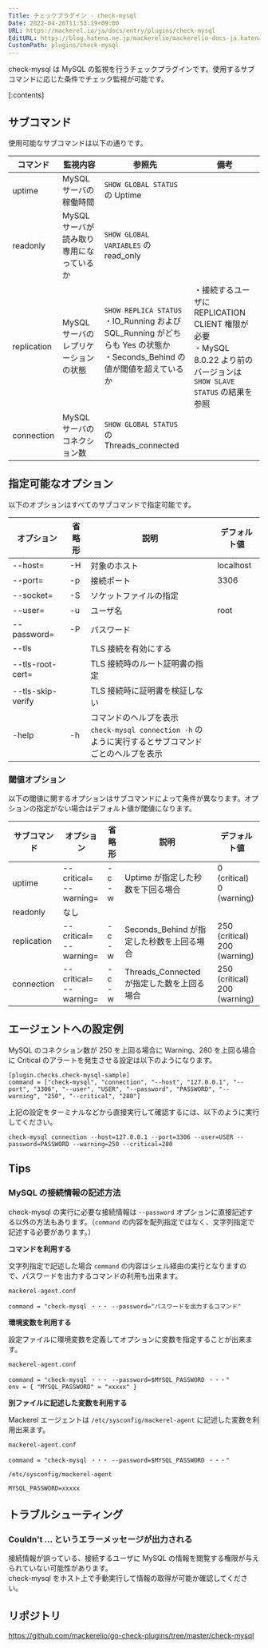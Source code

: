 ```yaml
---
Title: チェックプラグイン - check-mysql
Date: 2022-04-26T11:53:19+09:00
URL: https://mackerel.io/ja/docs/entry/plugins/check-mysql
EditURL: https://blog.hatena.ne.jp/mackerelio/mackerelio-docs-ja.hatenablog.mackerel.io/atom/entry/13574176438086440922
CustomPath: plugins/check-mysql
---
```


check-mysql は MySQL の監視を行うチェックプラグインです。使用するサブコマンドに応じた条件でチェック監視が可能です。

[:contents]

## サブコマンド

使用可能なサブコマンドは以下の通りです。

|コマンド|監視内容|参照先|備考|
|---|---|---|---|
|uptime|MySQL サーバの稼働時間|`SHOW GLOBAL STATUS` の Uptime||
|readonly|MySQL サーバが読み取り専用になっているか|`SHOW GLOBAL VARIABLES` の read_only||
|replication|MySQL サーバのレプリケーションの状態|`SHOW REPLICA STATUS`<br>・IO_Running および SQL_Running がどちらも Yes の状態か<br>・Seconds_Behind の値が閾値を超えているか|・接続するユーザに REPLICATION CLIENT 権限が必要<br>・MySQL 8.0.22 より前のバージョンは `SHOW SLAVE STATUS` の結果を参照|
|connection|MySQL サーバのコネクション数|`SHOW GLOBAL STATUS` の Threads_connected||

## 指定可能なオプション

以下のオプションはすべてのサブコマンドで指定可能です。

|オプション|省略形|説明|デフォルト値|
|---|---|---|---|
|--host=|-H|対象のホスト|localhost| 
|--port=|-p|接続ポート|3306|
|--socket=|-S|ソケットファイルの指定||
|--user=|-u|ユーザ名|root|
|--password=|-P|パスワード||
|--tls||TLS 接続を有効にする||
|--tls-root-cert=||TLS 接続時のルート証明書の指定||
|--tls-skip-verify||TLS 接続時に証明書を検証しない||
|-help|-h|コマンドのヘルプを表示<br>`check-mysql connection -h` のように実行するとサブコマンドごとのヘルプを表示||

### 閾値オプション

以下の閾値に関するオプションはサブコマンドによって条件が異なります。オプションの指定がない場合はデフォルト値が閾値になります。

|サブコマンド|オプション|省略形|説明|デフォルト値|
|---|---|---|---|---|
|uptime|--critical=<br>--warning=|-c<br>-w|Uptime が指定した秒数を下回る場合|0  (critical)<br>0 (warning)|
|readonly|なし|||
|replication|--critical=<br>--warning=|-c<br>-w|Seconds_Behind が指定した秒数を上回る場合|250  (critical)<br>200 (warning)|
|connection|--critical=<br>--warning=|-c<br>-w|Threads_Connected が指定した数を上回る場合|250  (critical)<br>200 (warning)|

## エージェントへの設定例

MySQL のコネクション数が 250 を上回る場合に Warning、280 を上回る場合に Critical のアラートを発生させる設定は以下のようになります。

```
[plugin.checks.check-mysql-sample]
command = ["check-mysql", "connection", "--host", "127.0.0.1", "--port", "3306", "--user", "USER", "--password", "PASSWORD", "--warning", "250", "--critical", "280"]
```

上記の設定をターミナルなどから直接実行して確認するには、以下のように実行してください。

```
check-mysql connection --host=127.0.0.1 --port=3306 --user=USER --password=PASSWORD --warning=250 --critical=280
```

## Tips

### MySQL の接続情報の記述方法

check-mysql の実行に必要な接続情報は `--password` オプションに直接記述する以外の方法もあります。（`command` の内容を配列指定ではなく、文字列指定で記述する必要があります。）

**コマンドを利用する**

文字列指定で記述した場合 `command` の内容はシェル経由の実行となりますので、パスワードを出力するコマンドの利用も出来ます。

`mackerel-agent.conf`
```
command = "check-mysql ・・・ --password="パスワードを出力するコマンド"
```

**環境変数を利用する**

設定ファイルに環境変数を定義してオプションに変数を指定することが出来ます。

`mackerel-agent.conf`
```
command = "check-mysql ・・・ --password=$MYSQL_PASSWORD ・・・"
env = { "MYSQL_PASSWORD" = "xxxxx" }
```

**別ファイルに記述した変数を利用する**

Mackerel エージェントは `/etc/sysconfig/mackerel-agent` に記述した変数を利用出来ます。

`mackerel-agent.conf`
```
command = "check-mysql ・・・ --password=$MYSQL_PASSWORD ・・・"
```

`/etc/sysconfig/mackerel-agent`
```
MYSQL_PASSWORD=xxxxx
```

## トラブルシューティング

### Couldn't ... というエラーメッセージが出力される

接続情報が誤っている、接続するユーザに MySQL の情報を閲覧する権限が与えられていない可能性があります。<br>check-mysql をホスト上で手動実行して情報の取得が可能か確認してください。

## リポジトリ

https://github.com/mackerelio/go-check-plugins/tree/master/check-mysql
